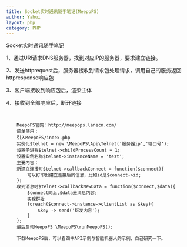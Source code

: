 ```yaml
---
title: Socket实时通讯随手笔记(MeepoPS)
author: Yahui
layout: php
category: PHP
---
```


Socket实时通讯随手笔记

1、通过URl请求DNS服务器，找到对应IP的服务器，要求建立链接。

2、发送httprequest后，服务器接收到请求包处理请求，调用自己的服务返回httpresponse响应包

3、客户端接收到响应包后，渲染主体

4、接收到全部响应后，断开链接

<span class="image featured"><img src="{{ 'assets/images/other/IIS-rewrite.jpg' | relative_url }}" alt="" /></span>

<pre><code>
	MeepoPS官网：http://meepops.lanecn.com/
	简单使用：
	引入MeepoPS/index.php
	实例化$telnet = new \MeepoPS\Api\Telnet('服务器ip','端口号');
	设置子进程$telnet->childProcessCount = 1;
	设置实例名称$telnet->instanceName = 'test';
	主要内容：
	新建立连接时$telnet->callbackConnect = function($connect){
		可以打印出建立连接后的信息，比如id是$connect->id;
	};
	收到消息时$telnet->callbackNewData = function($connect,$data){
		$connect同上,$data是消息内容;
		实现群发
		foreach($connect->instance->clientList as $key){
			$key -> send('群发内容');
		}
	};
	最后启动MeepoPS \MeepoPS\runMeepoPS();

	下载MeepoPS后，可以看四中API示例与智能机器人的示例，自己研究一下。
</code></pre>